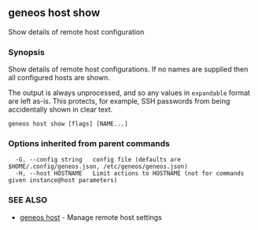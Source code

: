 ## geneos host show

Show details of remote host configuration

### Synopsis


Show details of remote host configurations. If no names are supplied
then all configured hosts are shown.

The output is always unprocessed, and so any values in `expandable`
format are left as-is. This protects, for example, SSH passwords from
being accidentally shown in clear text.


```
geneos host show [flags] [NAME...]
```

### Options inherited from parent commands

```
  -G, --config string   config file (defaults are $HOME/.config/geneos.json, /etc/geneos/geneos.json)
  -H, --host HOSTNAME   Limit actions to HOSTNAME (not for commands given instance@host parameters)
```

### SEE ALSO

* [geneos host](geneos_host.md)	 - Manage remote host settings

